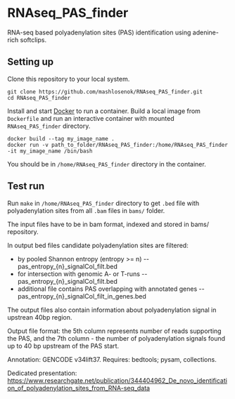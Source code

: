 # RNAseq_PAS_finder
RNA-seq based polyadenylation sites (PAS) identification using adenine-rich softclips.

## Setting up

Clone this repository to your local system.
```
git clone https://github.com/mashlosenok/RNAseq_PAS_finder.git
cd RNAseq_PAS_finder
```
Install and start [Docker](https://docs.docker.com/get-docker/) to run a container. 
Build a local image from `Dockerfile` and run an interactive container with mounted `RNAseq_PAS_finder` directory.
```
docker build --tag my_image_name .
docker run -v path_to_folder/RNAseq_PAS_finder:/home/RNAseq_PAS_finder -it my_image_name /bin/bash
```
You should be in `/home/RNAseq_PAS_finder` directory in the container. 

## Test run

Run `make` in `/home/RNAseq_PAS_finder` directory to get `.bed` file with polyadenylation sites from all `.bam` files in `bams/` folder.

The input files have to be in bam format, indexed and stored in bams/ repository.

In output bed files candidate polyadenylation sites are filtered: 
  -  by pooled Shannon entropy (entropy >= n) -- pas_entropy_{n}_signalCol_filt.bed
  -  for intersection with genomic A- or T-runs -- pas_entropy_{n}_signalCol_filt.bed
  -  additional file contains PAS overlapping with annotated genes -- pas_entropy_{n}_signalCol_filt_in_genes.bed

The output files also contain information about polyadenylation signal in upstrean 40bp region.

Output file format: the 5th column represents number of reads supporting the PAS, and the 7th column - the number of polyadenylation signals found up to 40 bp upstream of the PAS start. 

Annotation: GENCODE v34lift37. 
Requires: bedtools; pysam, collections.

Dedicated presentation:
https://www.researchgate.net/publication/344404962_De_novo_identification_of_polyadenylation_sites_from_RNA-seq_data
